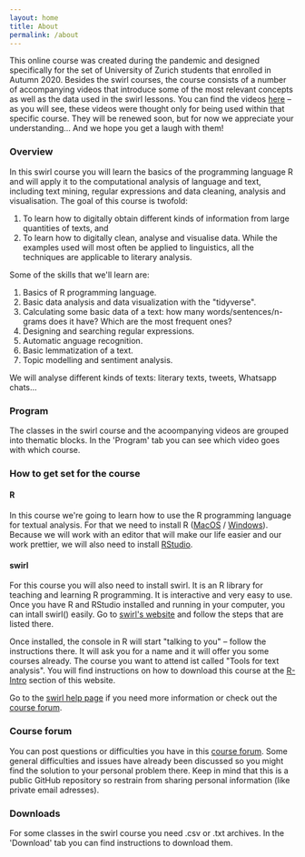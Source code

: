 ```yaml
---
layout: home
title: About
permalink: /about
---
```



This online course was created during the pandemic and designed specifically for the set of University of Zurich students that enrolled in Autumn 2020. Besides the swirl courses, the course consists of a number of accompanying videos that introduce some of the most relevant concepts as well as the data used in the swirl lessons. You can find the videos [here](https://tube.switch.ch/channels/f6786b32 ) – as you will see, these videos were thought only for being used within that specific course. They will be renewed soon, but for now we appreciate your understanding… And we hope you get a laugh with them!

### Overview

In this swirl course you will learn the basics of the programming language R and will apply it to the computational analysis of language and text, including text mining, regular expressions and data cleaning, analysis and visualisation. The goal of this course is twofold: 
1. To learn how to digitally obtain different kinds of information from large quantities of texts, and 
2. To learn how to digitally clean, analyse and visualise data. 
While the examples used will most often be applied to linguistics, all the techniques are applicable to literary analysis.

Some of the skills that we'll learn are:
1. Basics of R programming language.
2. Basic data analysis and data visualization with the "tidyverse".
3. Calculating some basic data of a text: how many words/sentences/n-grams does it have? Which are the most frequent ones?
4. Designing and searching regular expressions.
5. Automatic anguage recognition.
6. Basic lemmatization of a text.
7. Topic modelling and sentiment analysis.

We will analyse different kinds of texts: literary texts, tweets, Whatsapp chats…

### Program 
The classes in the swirl course and the acoompanying videos are grouped into thematic blocks. In the 'Program' tab you can see which video goes with which course.

### How to get set for the course

#### R

In this course we're going to learn how to use the R programming language for textual analysis. For that we need to install R ([MacOS](https://cran.r-project.org/bin/macosx/) / [Windows]( https://cran.r-project.org/bin/windows/base/)). Because we will work with an editor that will make our life easier and our work prettier, we will also need to install [RStudio](https://www.rstudio.com/products/rstudio/download/).

#### swirl

For this course you will also need to install swirl. It is an R library for teaching and learning R programming. It is interactive and very easy to use. Once you have R and RStudio installed and running in your computer, you can intall swirl() easily. Go to [swirl's website](https://swirlstats.com/students.html) and follow the steps that are listed there.

Once installed, the console in R will start "talking to you" – follow the instructions there. It will ask you for a name and it will offer you some courses already. The course you want to attend ist called "Tools for text analysis". You will find instructions on how to download this course at the [R-Intro](https://swirlta.github.io/toolsfortextanalysis/r-intro/) section of this website. 

Go to the [swirl help page](https://swirlstats.com/help.html) if you need more information or check out the [course forum](https://github.com/swirlTA/toolsfortextanalysis/issues).


### Course forum

You can post questions or difficulties you have in this [course forum](https://github.com/swirlTA/toolsfortextanalysis/issues). Some general difficulties and issues have already been discussed so you might find the solution to your personal problem there. Keep in mind that this is a public GitHub repository so restrain from sharing personal information (like private email adresses).  


### Downloads

For some classes in the swirl course you need .csv or .txt archives. In the 'Download' tab you can find instructions to download them.
